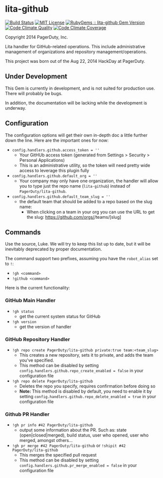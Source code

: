 lita-github
===========
[![Build Status](https://img.shields.io/travis/PagerDuty/lita-github/master.svg)](https://travis-ci.org/PagerDuty/lita-github)
[![MIT License](https://img.shields.io/badge/license-Apache%202.0-brightgreen.svg)](https://tldrlegal.com/license/apache-license-2.0-(apache-2.0))
[![RubyGems :: lita-github Gem Version](http://img.shields.io/gem/v/lita-github.svg)](https://rubygems.org/gems/lita-github)
[![Code Climate Quality](https://img.shields.io/codeclimate/github/PagerDuty/lita-github.svg)](https://codeclimate.com/github/PagerDuty/lita-github)
[![Code Climate Coverage](http://img.shields.io/codeclimate/coverage/github/PagerDuty/lita-github.svg)](https://codeclimate.com/github/PagerDuty/lita-github)

Copyright 2014 PagerDuty, Inc.

Lita handler for GitHub-related operations. This include administrative management of organizations and repository management/operations.

This project was born out of the Aug 22, 2014 HackDay at PagerDuty.

Under Development
-----------------
This Gem is currently in development, and is not suited for production use. There will probably be bugs.

In addition, the documentation will be lacking while the development is underway.

Configuration
-------------
The configuration options will get their own in-depth doc a little further down the line. Here are the important ones for now:

* `config.handlers.github.access_token = ''`
  * Your GitHUb access token (generated from Settings > Security > Personal Applications)
  * This is an administrative utility, so the token will need pretty wide access to leverage this plugin fully
* `config.handlers.github.default_org = ''`
  * Your company may only have one organization, the handler will allow you to type just the repo name (`lita-github`) instead of `PagerDuty/lita-github`.
* `config.handlers.github.default_team_slug = ''`
  * the default team that should be added to a repo based on the slug name:
    * When clicking on a team in your org you can use the URL to get the slug: https://github.com/orgs/<ORG>/teams/[slug]

Commands
--------
Use the source, Luke. We will try to keep this list up to date, but it will be inevitably deprecated by proper documentation.

The command support two prefixes, assuming you have the `robot_alias` set to `!`:
* `!gh <command>`
* `!github <command>`

Here is the current functionality:

### GitHub Main Handler

* `!gh status`
  * get the current system status for GitHub
* `!gh version`
  * get the version of handler

### GitHub Repository Handler
* `!gh repo create PagerDuty/lita-github private:true team:<team_slug>`
  * This creates a new repository, sets it to private, and adds the team you've specified.
  * This method can be disabled by setting `config.handlers.github.repo_create_enabled = false` in your configuration file
* `!gh repo delete PagerDuty/lita-github`
  * Deletes the repo you specify, requires confirmation before doing so
  * **Note:** This method is disabled by default, you need to enable it by setting `config.handlers.github.repo_delete_enabled = true` in your configuration file

### Github PR Handler
* `!gh pr info #42 PagerDuty/lita-github`
  * output some information about the PR. Such as: state (open|closed|merged), build status, user who opened, user who merged, amongst others...
* `!gh pr merge #42 PagerDuty/lita-github` or `!shipit #42 PagerDuty/lita-github`
  * This merges the specified pull request
  * This method can be disabled by setting `config.handlers.github.pr_merge_enabled = false` in your configuration file

